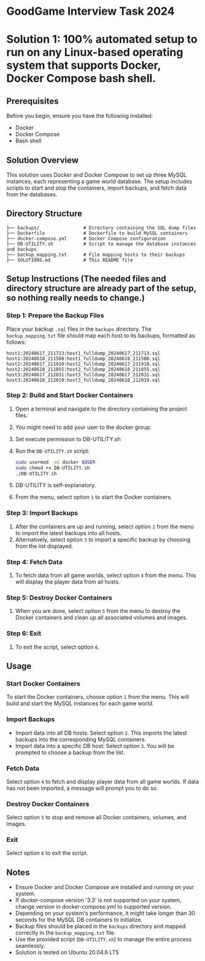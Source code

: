 # GoodGame Interview Task 2024

# Solution 1: 100% automated setup to run on any Linux-based operating system that supports Docker, Docker Compose bash shell.

## Prerequisites

Before you begin, ensure you have the following installed:

- Docker
- Docker Compose 
- Bash shell


## Solution Overview

This solution uses Docker and Docker Compose to set up three MySQL instances, each representing a game world database. The setup includes scripts to start and stop the containers, import backups, and fetch data from the databases.

## Directory Structure

```
├── backups/                # Directory containing the SQL dump files
├── Dockerfile              # Dockerfile to build MySQL containers
├── docker-compose.yml      # Docker Compose configuration
├── DB-UTILITY.sh           # Script to manage the database instances and backups
├── backup_mapping.txt      # File mapping hosts to their backups
├── SOLUTIONS.md            # This README file
```

## Setup Instructions (The needed files and directory structure are already part of the setup, so nothing really needs to change.)

### Step 1: Prepare the Backup Files

Place your backup `.sql` files in the `backups` directory. The `backup_mapping.txt` file should map each host to its backups, formatted as follows:

```
host1:20240617_211713:host1_fulldump_20240617_211713.sql
host1:20240618_211508:host1_fulldump_20240618_211508.sql
host2:20240617_211910:host2_fulldump_20240617_211910.sql
host2:20240618_211855:host2_fulldump_20240618_211855.sql
host3:20240617_212031:host3_fulldump_20240617_212031.sql
host3:20240618_212019:host3_fulldump_20240618_212019.sql
```

### Step 2: Build and Start Docker Containers

1. Open a terminal and navigate to the directory containing the project files.
2. You might need to add your user to the docker group:
3. Set execute permission to DB-UTILITY.sh
4. Run the `DB-UTILITY.sh` script:

   ```bash
   sudo usermod -aG docker $USER 
   sudo chmod +x DB-UTILITY.sh
   ./DB-UTILITY.sh
   ```
5. DB-UTILITY is self-explanatory.
6. From the menu, select option `1` to start the Docker containers.

### Step 3: Import Backups

1. After the containers are up and running, select option `2` from the menu to import the latest backups into all hosts.
2. Alternatively, select option `3` to import a specific backup by choosing from the list displayed.

### Step 4: Fetch Data

1. To fetch data from all game worlds, select option `4` from the menu. This will display the player data from all hosts.

### Step 5: Destroy Docker Containers

1. When you are done, select option `5` from the menu to destroy the Docker containers and clean up all associated volumes and images.

### Step 6: Exit

1. To exit the script, select option `6`.

## Usage

### Start Docker Containers

To start the Docker containers, choose option `1` from the menu. This will build and start the MySQL instances for each game world.

### Import Backups

- Import data into all DB hosts: Select option `2`. This imports the latest backups into the corresponding MySQL containers.
- Import data into a specific DB host: Select option `3`. You will be prompted to choose a backup from the list.

### Fetch Data

Select option `4` to fetch and display player data from all game worlds. If data has not been imported, a message will prompt you to do so.

### Destroy Docker Containers

Select option `5` to stop and remove all Docker containers, volumes, and images.

### Exit

Select option `6` to exit the script.


## Notes

- Ensure Docker and Docker Compose are installed and running on your system.
- If docker-compose version '3.3' is not supported on your system, change version in docker-compose.yml to supported version.
- Depending on your system's performance, it might take longer than 30 seconds for the MySQL DB containers to initialize.
- Backup files should be placed in the `backups` directory and mapped correctly in the `backup_mapping.txt` file.
- Use the provided script (`DB-UTILITY.sh`) to manage the entire process seamlessly.
- Solution is tested on Ubuntu 20.04.6 LTS

